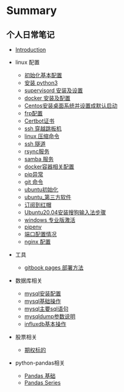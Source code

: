 # Summary

## 个人日常笔记

* [Introduction](README.md)

* linux 配置
  * [初始化基本配置](linux/01_init.md)
  * [安装 python3](linux/02_python3.md)
  * [supervisord 安装及设置](linux/03_supervisord.md)
  * [docker 安装及配置](linux/04_docker.md)
  * [Centos安装桌面系统并设置成默认启动](linux/05_centos安装桌面系统.md)
  * [frp配置](linux/06_frp.md)
  * [Certbot证书](linux/07_certbot.md)
  * [ssh 穿越跳板机](linux/08-ssh穿越跳板机.md)
  * [linux 压缩命令](linux/09_压缩.md)
  * [ssh 隧道](linux/10_隧道.md)
  * [rsync服务](linux/11_rsync.md)
  * [samba 服务](linux/12_samba.md)
  * [docker容器相关配置](linux/13_docker容器相关配置.md)
  * [pip异常](linux/14_error_pip.md)
  * [git 命令](linux/16_git.md)
  * [ubuntu初始化](linux/17_ubuntu.md)
  * [ubuntu_第三方软件](linux/18_ubuntu_第三方软件.md)
  * [订阅到红帽](linux/19_redhat.9.1.md)
  * [ Ubuntu20.04安装搜狗输入法步骤](linux/21_ubuntu_安装搜狗输入.md)
  * [windows 专业版激活](linux/22_windows.md)
  * [pipenv](linux/24_pipenv.md) 
  * [端口配置情况](linux/25_port.md)  
  * [nginx 配置](linux/26_ngnix.md)


* 工具
  * [gitbook pages 部署方法](tools/11_gitbook_pages.md)

* 数据库相关
  * [mysql安装配置](database/01_install.md)
  * [mysql基础操作](database/02_base.md)
  * [mysql主要sql语句](database/03_sql.md)
  * [mysqldump参数说明](database/04_mysqldump.md)
  * [influxdb基本操作](database/60_influxdb.md)


* 股票相关
  * [期权标的](stock/01_install.md)


* python-pandas相关
  * [Pandas 基础](python/pandas/01_pandas_数据结构.md)
  * [Pandas Series](python/pandas/02_pandas_series.md)